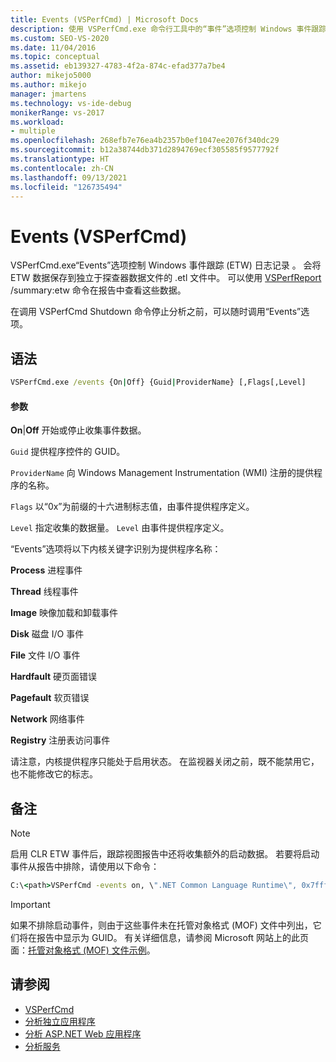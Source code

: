 ```yaml
---
title: Events (VSPerfCmd) | Microsoft Docs
description: 使用 VSPerfCmd.exe 命令行工具中的“事件”选项控制 Windows 事件跟踪 (ETW) 日志记录。 查看语法参数。
ms.custom: SEO-VS-2020
ms.date: 11/04/2016
ms.topic: conceptual
ms.assetid: eb139327-4783-4f2a-874c-efad377a7be4
author: mikejo5000
ms.author: mikejo
manager: jmartens
ms.technology: vs-ide-debug
monikerRange: vs-2017
ms.workload:
- multiple
ms.openlocfilehash: 268efb7e76ea4b2357b0ef1047ee2076f340dc29
ms.sourcegitcommit: b12a38744db371d2894769ecf305585f9577792f
ms.translationtype: HT
ms.contentlocale: zh-CN
ms.lasthandoff: 09/13/2021
ms.locfileid: "126735494"
---
```

# <a name="events-vsperfcmd"></a>Events (VSPerfCmd)
VSPerfCmd.exe“Events”选项控制 Windows 事件跟踪 (ETW) 日志记录 。 会将 ETW 数据保存到独立于探查器数据文件的 .etl 文件中。 可以使用 [VSPerfReport](../profiling/vsperfreport.md) /summary:etw 命令在报告中查看这些数据。

 在调用 VSPerfCmd Shutdown 命令停止分析之前，可以随时调用“Events”选项。

## <a name="syntax"></a>语法

```cmd
VSPerfCmd.exe /events {On|Off} {Guid|ProviderName} [,Flags[,Level]
```

#### <a name="parameters"></a>参数
 **On**&#124;**Off** 开始或停止收集事件数据。

 `Guid` 提供程序控件的 GUID。

 `ProviderName` 向 Windows Management Instrumentation (WMI) 注册的提供程序的名称。

 `Flags` 以“0x”为前缀的十六进制标志值，由事件提供程序定义。

 `Level` 指定收集的数据量。 `Level` 由事件提供程序定义。

 “Events”选项将以下内核关键字识别为提供程序名称：

 **Process** 进程事件

 **Thread** 线程事件

 **Image** 映像加载和卸载事件

 **Disk** 磁盘 I/O 事件

 **File** 文件 I/O 事件

 **Hardfault** 硬页面错误

 **Pagefault** 软页错误

 **Network** 网络事件

 **Registry** 注册表访问事件

 请注意，内核提供程序只能处于启用状态。 在监视器关闭之前，既不能禁用它，也不能修改它的标志。

## <a name="remarks"></a>备注

> [!NOTE]
> 启用 CLR ETW 事件后，跟踪视图报告中还将收集额外的启动数据。 若要将启动事件从报告中排除，请使用以下命令：

```cmd
C:\<path>VSPerfCmd -events on, \".NET Common Language Runtime\", 0x7fffffff, 5
```

> [!IMPORTANT]
> 如果不排除启动事件，则由于这些事件未在托管对象格式 (MOF) 文件中列出，它们将在报告中显示为 GUID。 有关详细信息，请参阅 Microsoft 网站上的此页面：[托管对象格式 (MOF) 文件示例](https://msdn.microsoft.com/library/default.aspx)。

## <a name="see-also"></a>请参阅
- [VSPerfCmd](../profiling/vsperfcmd.md)
- [分析独立应用程序](../profiling/command-line-profiling-of-stand-alone-applications.md)
- [分析 ASP.NET Web 应用程序](../profiling/command-line-profiling-of-aspnet-web-applications.md)
- [分析服务](../profiling/command-line-profiling-of-services.md)
